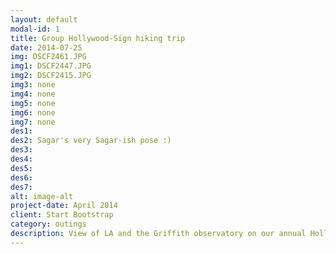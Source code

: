 ```yaml
---
layout: default
modal-id: 1
title: Group Hollywood-Sign hiking trip
date: 2014-07-25
img: DSCF2461.JPG
img1: DSCF2447.JPG
img2: DSCF2415.JPG
img3: none
img4: none
img5: none
img6: none
img7: none
des1:
des2: Sagar's very Sagar-ish pose :) 
des3:
des4:
des5:
des6:
des7:
alt: image-alt
project-date: April 2014
client: Start Bootstrap
category: outings
description: View of LA and the Griffith observatory on our annual Hollywood-Sign hike.
---
```



